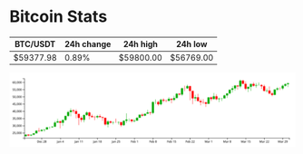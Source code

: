 # Bitcoin Stats

BTC/USDT|24h change|24h high|24h low|
|---|---|---|---|
|$59377.98|0.89%|$59800.00|$56769.00|

<img src="./chart.svg">
